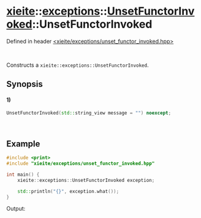 # [xieite](../../../../../../xieite.md)\:\:[exceptions](../../../../../../exceptions.md)\:\:[UnsetFunctorInvoked](../../../../unset_functor_invoked.md)\:\:UnsetFunctorInvoked
Defined in header [<xieite/exceptions/unset_functor_invoked.hpp>](../../../../../../../include/xieite/exceptions/unset_functor_invoked.hpp)

&nbsp;

Constructs a `xieite::exceptions::UnsetFunctorInvoked`.

## Synopsis
#### 1)
```cpp
UnsetFunctorInvoked(std::string_view message = "") noexcept;
```

&nbsp;

## Example
```cpp
#include <print>
#include "xieite/exceptions/unset_functor_invoked.hpp"

int main() {
    xieite::exceptions::UnsetFunctorInvoked exception;

    std::println("{}", exception.what());
}
```
Output:
```

```
